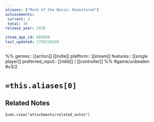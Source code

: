 ```yaml
---
aliases: ["Mark of the Ninja: Remastered"]
achievements:
 current: 3
 total: 38
release_year: 2018

steam_app_id: 860950
last_updated: 1750218209
---
```

%%
genres:: [[action]] [[indie]]
platform:: [[steam]]
features:: [[single player]]
preferred_input:: [[mkb]] / [[controller]]
%%
#game/unbeaten
#v3/2

# `=this.aliases[0]`
## Related Notes
`$=dv.view("attachments/related_notes")`